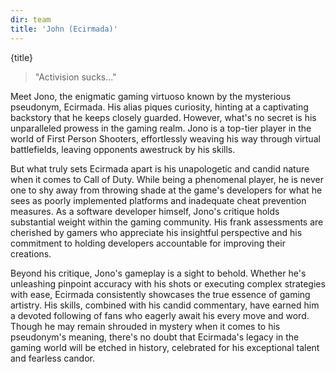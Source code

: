 ```yaml
---
dir: team
title: 'John (Ecirmada)'
---
```


<script>
  import { Img, Heading, P, Blockquote } from 'flowbite-svelte';
</script>

<Heading class="p-8" tag="h1" customSize="text-3xl">{title}</Heading>
<Blockquote class="px-8 py-4">
"Activision sucks..."</Blockquote>





<P class="px-8 py-4">
Meet Jono, the enigmatic gaming virtuoso known by the mysterious pseudonym, Ecirmada. His alias piques curiosity, 
hinting at a captivating backstory that he keeps closely guarded. However, what's no secret is his unparalleled prowess 
in the gaming realm. Jono is a top-tier player in the world of First Person Shooters, effortlessly weaving his way 
through virtual battlefields, leaving opponents awestruck by his skills.
</P>

<P class="px-8 py-4">
But what truly sets Ecirmada apart is his unapologetic and candid nature when it comes to Call of Duty. While being a
phenomenal player, he is never one to shy away from throwing shade at the game's developers for what he sees as poorly 
implemented platforms and inadequate cheat prevention measures. As a software developer himself, Jono's critique holds 
substantial weight within the gaming community. His frank assessments are cherished by gamers who appreciate his 
insightful perspective and his commitment to holding developers accountable for improving their creations.
</P>

<P class="px-8 py-4">
Beyond his critique, Jono's gameplay is a sight to behold. Whether he's unleashing pinpoint accuracy with his shots 
or executing complex strategies with ease, Ecirmada consistently showcases the true essence of gaming artistry. 
His skills, combined with his candid commentary, have earned him a devoted following of fans who eagerly await his every 
move and word. Though he may remain shrouded in mystery when it comes to his pseudonym's meaning, there's no doubt that
Ecirmada's legacy in the gaming world will be etched in history, celebrated for his exceptional talent and fearless 
candor.
</P>
